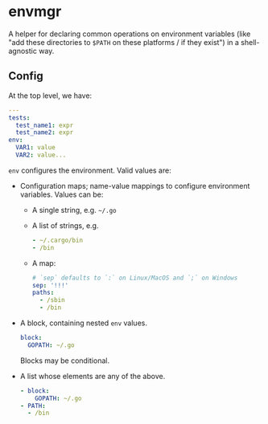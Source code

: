 # envmgr

A helper for declaring common operations on environment variables (like "add
these directories to `$PATH` on these platforms / if they exist") in a
shell-agnostic way.


## Config

At the top level, we have:

```yaml
---
tests:
  test_name1: expr
  test_name2: expr
env:
  VAR1: value
  VAR2: value...
```

`env` configures the environment. Valid values are:

  - Configuration maps; name-value mappings to configure environment variables. Values can be:

    - A single string, e.g. `~/.go`
    - A list of strings, e.g.

      ```yaml
      - ~/.cargo/bin
      - /bin
      ```

    - A map:

      ```yaml
      # `sep` defaults to `:` on Linux/MacOS and `;` on Windows
      sep: '!!!'
      paths:
        - /sbin
        - /bin
      ```

  - A block, containing nested `env` values.

    ```yaml
    block:
      GOPATH: ~/.go
    ```

    Blocks may be conditional.

  - A list whose elements are any of the above.

    ```yaml
    - block:
        GOPATH: ~/.go
    - PATH:
      - /bin
    ```
